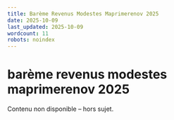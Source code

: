 ```yaml
---
title: Barème Revenus Modestes Maprimerenov 2025
date: 2025-10-09
last_updated: 2025-10-09
wordcount: 11
robots: noindex
---
```


# barème revenus modestes maprimerenov 2025

Contenu non disponible – hors sujet.